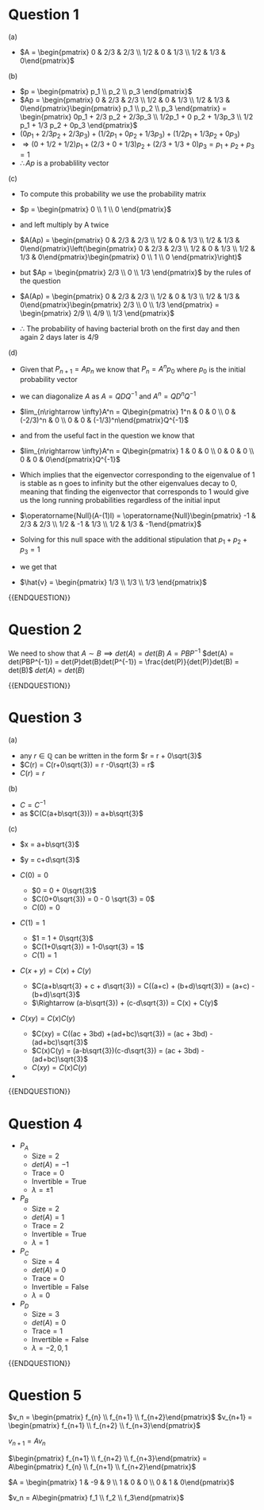 
# Question 1

(a)

- $A = \begin{pmatrix} 0 & 2/3 & 2/3  \\ 1/2 & 0 & 1/3 \\ 1/2 & 1/3 & 0\end{pmatrix}$

(b)

- $p = \begin{pmatrix} p_1 \\ p_2 \\ p_3 \end{pmatrix}$
- $Ap = \begin{pmatrix} 0 & 2/3 & 2/3  \\ 1/2 & 0 & 1/3 \\ 1/2 & 1/3 & 0\end{pmatrix}\begin{pmatrix} p_1 \\ p_2 \\ p_3 \end{pmatrix} = \begin{pmatrix} 0p_1 + 2/3 p_2 + 2/3p_3 \\ 1/2p_1 + 0 p_2 + 1/3p_3 \\ 1/2 p_1 + 1/3 p_2 + 0p_3 \end{pmatrix}$
- $(0p_1 + 2/3 p_2 + 2/3p_3) + (1/2p_1 + 0 p_2 + 1/3p_3 )+ (1/2 p_1 + 1/3 p_2 + 0p_3)$
- $\Rightarrow (0 + 1/2 + 1/2)p_1 + (2/3 + 0 + 1/3)p_2 + (2/3 + 1/3 + 0)p_3 =  p_1 + p_2 + p_3 = 1$ 
- $\therefore Ap$ is a probablility vector

(c)

- To compute this probability we use the probability matrix
- $p = \begin{pmatrix} 0 \\ 1 \\ 0 \end{pmatrix}$
- and left multiply by A twice 

- $A(Ap) = \begin{pmatrix} 0 & 2/3 & 2/3  \\ 1/2 & 0 & 1/3 \\ 1/2 & 1/3 & 0\end{pmatrix}\left(\begin{pmatrix} 0 & 2/3 & 2/3  \\ 1/2 & 0 & 1/3 \\ 1/2 & 1/3 & 0\end{pmatrix}\begin{pmatrix} 0 \\ 1 \\ 0 \end{pmatrix}\right)$
- but $Ap = \begin{pmatrix} 2/3 \\ 0 \\ 1/3 \end{pmatrix}$ by the rules of the question
- $A(Ap) = \begin{pmatrix} 0 & 2/3 & 2/3  \\ 1/2 & 0 & 1/3 \\ 1/2 & 1/3 & 0\end{pmatrix}\begin{pmatrix} 2/3 \\ 0 \\ 1/3 \end{pmatrix} = \begin{pmatrix} 2/9 \\ 4/9 \\ 1/3 \end{pmatrix}$
- $\therefore$ The probability of having bacterial broth on the first day and then again 2 days later is $4/9$

(d)

- Given that $P_{n+1} = Ap_n$ we know that $P_n = A^np_0$ where $p_0$ is the initial probability vector
- we can diagonalize $A$ as $A = QDQ^{-1}$ and $A^n = QD^nQ^{-1}$
- $lim_{n\rightarrow \infty}A^n = Q\begin{pmatrix} 1^n & 0 & 0 \\ 0 & (-2/3)^n & 0 \\ 0 & 0 & (-1/3)^n\end{pmatrix}Q^{-1}$
- and from the useful fact in the question we know that
- $lim_{n\rightarrow \infty}A^n = Q\begin{pmatrix} 1 & 0 & 0 \\ 0 & 0 & 0 \\ 0 & 0 & 0\end{pmatrix}Q^{-1}$
- Which implies that the eigenvector corresponding to the eigenvalue of 1 is stable as n goes to infinity but the other eigenvalues decay to 0, meaning that finding the eigenvector that corresponds to 1 would give us the long running probabilities regardless of the initial input

- $\operatorname{Null}(A-(1)I) = \operatorname{Null}\begin{pmatrix} -1 & 2/3 & 2/3  \\ 1/2 & -1 & 1/3 \\ 1/2 & 1/3 & -1\end{pmatrix}$
- Solving for this null space with the additional stipulation that $p_1 + p_2 + p_3 = 1$
- we get that 
- $\hat{v} = \begin{pmatrix} 1/3 \\ 1/3 \\ 1/3 \end{pmatrix}$

{{ENDQUESTION}}

# Question 2

We need to show that $A \sim B \implies det(A) = det(B)$ 
$A = PBP^{-1}$
$det(A) = det(PBP^{-1}) = det(P)det(B)det(P^{-1}) = \frac{det(P)}{det(P)}det(B) = det(B)$
$det(A) = det(B)$

{{ENDQUESTION}}

# Question 3

(a)

- any $r \in \mathbb{Q}$ can be written in the form $r = r + 0\sqrt{3}$
- $C(r) = C(r+0\sqrt{3}) = r -0\sqrt{3} = r$
- $C(r) = r$

(b)

- $C = C^{-1}$
- as $C(C(a+b\sqrt{3})) = a+b\sqrt{3}$

(c)

- $x = a+b\sqrt{3}$
- $y = c+d\sqrt{3}$

- $C(0) = 0$
	- $0 = 0 + 0\sqrt{3}$
	- $C(0+0\sqrt{3}) = 0 - 0 \sqrt{3} = 0$
	- $C(0) = 0$

- $C(1) = 1$
	- $1 = 1 + 0\sqrt{3}$
	- $C(1+0\sqrt{3}) = 1-0\sqrt{3} = 1$
	-  $C(1) = 1$

- $C(x+y) = C(x) + C(y)$
	- $C(a+b\sqrt{3} + c + d\sqrt{3}) = C((a+c) + (b+d)\sqrt{3}) = (a+c) - (b+d)\sqrt{3}$
	- $\Rightarrow (a-b\sqrt{3}) + (c-d\sqrt{3}) = C(x) + C(y)$

- $C(xy) = C(x)C(y)$
	- $C(xy) = C((ac + 3bd) +(ad+bc)\sqrt{3}) = (ac + 3bd) -(ad+bc)\sqrt{3}$
	- $C(x)C(y) = (a-b\sqrt{3})(c-d\sqrt{3}) = (ac + 3bd) -(ad+bc)\sqrt{3}$
	- $C(xy) = C(x)C(y)$
- 
{{ENDQUESTION}}

# Question 4

 - $P_A$
	- $\text{Size} = 2$
	- $det(A) = -1$
	- $\text{Trace} = 0$
	- $\text{Invertible} = \text{True}$
	- $\lambda = \pm 1$
 - $P_B$
	- $\text{Size} = 2$
	- $det(A) = 1$
	- $\text{Trace} = 2$
	- $\text{Invertible} = \text{True}$
	- $\lambda = 1$
 - $P_C$
	- $\text{Size} = 4$
	- $det(A) = 0$
	- $\text{Trace} = 0$
	- $\text{Invertible} = \text{False}$
	- $\lambda = 0$
 - $P_D$
	- $\text{Size} = 3$
	- $det(A) = 0$
	- $\text{Trace} = 1$
	- $\text{Invertible} = \text{False}$
	- $\lambda = -2, 0, 1$

{{ENDQUESTION}}

# Question 5

$v_n = \begin{pmatrix} f_{n} \\ f_{n+1} \\ f_{n+2}\end{pmatrix}$
$v_{n+1} = \begin{pmatrix} f_{n+1} \\ f_{n+2} \\ f_{n+3}\end{pmatrix}$

$v_{n+1} = Av_n$

$\begin{pmatrix} f_{n+1} \\ f_{n+2} \\ f_{n+3}\end{pmatrix} = A\begin{pmatrix} f_{n} \\ f_{n+1} \\ f_{n+2}\end{pmatrix}$

$A = \begin{pmatrix} 1 & -9 & 9 \\ 1 & 0 & 0 \\ 0 & 1 & 0\end{pmatrix}$

$v_n = A\begin{pmatrix} f_1 \\ f_2 \\ f_3\end{pmatrix}$





